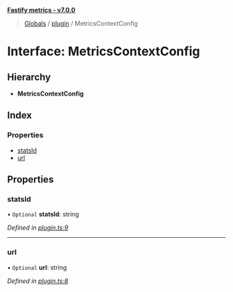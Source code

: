 **[Fastify metrics - v7.0.0](../README.md)**

> [Globals](../README.md) / [plugin](../modules/plugin.md) / MetricsContextConfig

# Interface: MetricsContextConfig

## Hierarchy

* **MetricsContextConfig**

## Index

### Properties

* [statsId](plugin.metricscontextconfig.md#statsid)
* [url](plugin.metricscontextconfig.md#url)

## Properties

### statsId

• `Optional` **statsId**: string

*Defined in [plugin.ts:9](https://github.com/SkeLLLa/fastify-metrics/blob/e814d55/src/plugin.ts#L9)*

___

### url

• `Optional` **url**: string

*Defined in [plugin.ts:8](https://github.com/SkeLLLa/fastify-metrics/blob/e814d55/src/plugin.ts#L8)*
